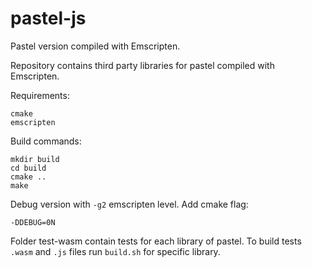 # pastel-js

Pastel version compiled with Emscripten.

Repository contains third party libraries for pastel compiled with Emscripten.

Requirements:
```
cmake
emscripten
```

Build commands: 
```
mkdir build
cd build
cmake ..
make
```

Debug version with ```-g2``` emscripten level. Add cmake flag:
```
-DDEBUG=0N
```

Folder test-wasm contain tests for each library of pastel.
To build tests ```.wasm``` and ```.js``` files run ```build.sh``` for specific library.
